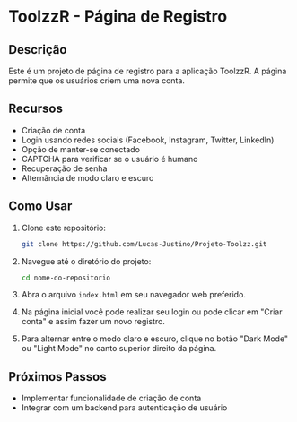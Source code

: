 # ToolzzR - Página de Registro

## Descrição

Este é um projeto de página de registro para a aplicação ToolzzR. A página permite que os usuários criem uma nova conta.

## Recursos

- Criação de conta
- Login usando redes sociais (Facebook, Instagram, Twitter, LinkedIn)
- Opção de manter-se conectado
- CAPTCHA para verificar se o usuário é humano
- Recuperação de senha
- Alternância de modo claro e escuro

## Como Usar

1. Clone este repositório:

    ```bash
    git clone https://github.com/Lucas-Justino/Projeto-Toolzz.git
    ```

2. Navegue até o diretório do projeto:

    ```bash
    cd nome-do-repositorio
    ```

3. Abra o arquivo `index.html` em seu navegador web preferido.

4. Na página inicial você pode realizar seu login ou pode clicar em "Criar conta" e assim fazer um novo registro.
 
5. Para alternar entre o modo claro e escuro, clique no botão "Dark Mode" ou "Light Mode" no canto superior direito da página.

## Próximos Passos

- Implementar funcionalidade de criação de conta
- Integrar com um backend para autenticação de usuário

